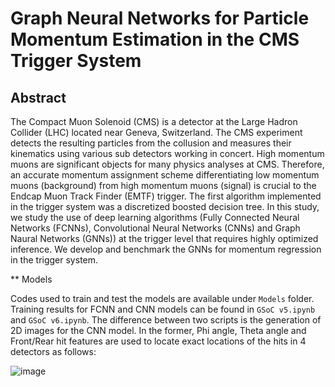 # Graph Neural Networks for Particle Momentum Estimation in the CMS Trigger System

## Abstract

The Compact Muon Solenoid (CMS) is a detector at the Large Hadron Collider (LHC) located near Geneva, Switzerland. The CMS experiment detects the resulting particles from the collusion and measures their kinematics using various sub detectors working in concert. High momentum muons are significant objects for many physics analyses at CMS. Therefore, an accurate momentum assignment scheme differentiating low momentum muons (background) from high momentum muons (signal) is crucial to the Endcap Muon Track Finder (EMTF) trigger. The first algorithm implemented in the trigger system was a discretized boosted decision tree. In this study, we study the use of deep learning algorithms (Fully Connected Neural Networks (FCNNs), Convolutional Neural Networks (CNNs) and Graph Naural Networks (GNNs)) at the trigger level that requires highly optimized inference. We develop and benchmark the GNNs for momentum regression in the trigger system.

** Models

Codes used to train and test the models are available under `Models` folder. Training results for FCNN and CNN models can be found in `GSoC v5.ipynb` and `GSoC v6.ipynb`. The difference between two scripts is the generation of 2D images for the CNN model. In the former, Phi angle, Theta angle and Front/Rear hit features are used to locate exact locations of the hits in 4 detectors as follows:

![image](https://user-images.githubusercontent.com/66868163/129752327-1932b0eb-bda7-4c04-9c5f-26b303fb0d23.png)




